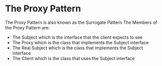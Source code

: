 # The Proxy Pattern
The Proxy Pattern is also known as the Surrogate Pattern
The Members of the Proxy Pattern are:
- The Subject which is the interface that the client expects to see
- The Proxy which is the class that implements the Subject interface
- The Real Subject which is the class that implements the Subject interface
- The Client which is the class that uses the Subject interface